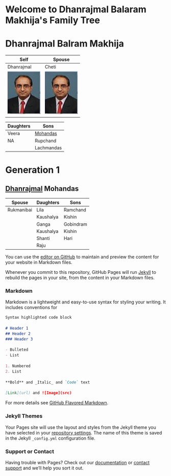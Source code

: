 # Welcome to Dhanrajmal Balaram Makhija's Family Tree

# <a name="Dhanrajmal"></a> Dhanrajmal Balram Makhija

Self | Spouse
---- | ------
Dhanrajmal | Cheti 
![Dhanrajmal Img](/Sample.png) | ![Cheti Img](/Sample.png)

Daughters | Sons
--------- | ----
Veera | [Mohandas](#Mohandas)
NA    | Rupchand
      | Lachmandas

# Generation 1

## [Dhanrajmal](#Dhanrajmal) <a name="Mohandas"></a> Mohandas

Spouse | Daughters | Sons
------ | --------- | ----
Rukmanibai | Lila | Ramchand
           | Kaushalya | Kishin
           | Ganga | Gobindram
           | Kaushalya | Kishin
           | Shanti | Hari
           | Raju |      
      

You can use the [editor on GitHub](https://github.com/rajmak67/dm_ft_pub/edit/gh-pages/index.md) to maintain and preview the content for your website in Markdown files.

Whenever you commit to this repository, GitHub Pages will run [Jekyll](https://jekyllrb.com/) to rebuild the pages in your site, from the content in your Markdown files.

### Markdown

Markdown is a lightweight and easy-to-use syntax for styling your writing. It includes conventions for

```markdown
Syntax highlighted code block

# Header 1
## Header 2
### Header 3

- Bulleted
- List

1. Numbered
2. List

**Bold** and _Italic_ and `Code` text

[Link](url) and ![Image](src)
```

For more details see [GitHub Flavored Markdown](https://guides.github.com/features/mastering-markdown/).

### Jekyll Themes

Your Pages site will use the layout and styles from the Jekyll theme you have selected in your [repository settings](https://github.com/rajmak67/dm_ft_pub/settings). The name of this theme is saved in the Jekyll `_config.yml` configuration file.

### Support or Contact

Having trouble with Pages? Check out our [documentation](https://docs.github.com/categories/github-pages-basics/) or [contact support](https://github.com/contact) and we’ll help you sort it out.


